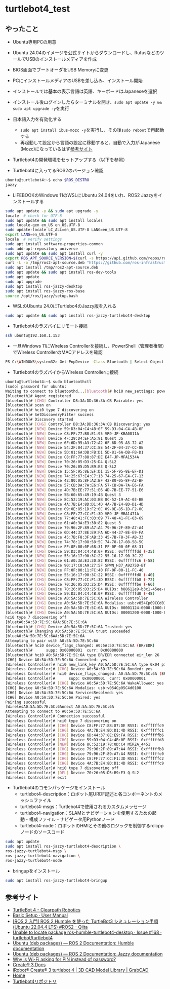 # turtlebot4_test

## やったこと

- Ubuntu専用PCの用意
- Ubuntu 24.04のイメージを公式サイトからダウンロードし、RufusなどのツールでUSBのインストールメディアを作成
- BIOS画面でブートオーダをUSB Memoryに変更
- PCにインストールメディアのUSBを差し込み、インストール開始
- インストールでは基本の表示言語は英語、キーボードはJapaneseを選択
- インストール後ログインしたらターミナルを開き、```sudo apt update -y && sudo apt upgrade -y```を実行
- 日本語入力を有効化する
  - ```sudo apt install ibus-mozc -y```を実行し、その後```sudo reboot```で再起動する
  - 再起動して設定から言語の設定に移動すると、自動で入力がJapanese (Mozc)になっているはず[参考サイト](https://qiita.com/takuya66520126/items/8bb760bf99c4e25364e3 "ubuntuで日本語入力に変更する方法 #Linux - Qiita")
- Turtlebot4の開発環境をセットアップする（以下を参照）

- Turtlebot4に入ってるROS2のバージョン確認

```sh
ubuntu@turtlebot4:~$ echo $ROS_DISTRO
jazzy
```

- LIFEBOOKのWindows 11のWSLにUbuntu 24.04をいれ、ROS2 Jazzyをインストールする

```sh
sudo apt update -y && sudo apt upgrade -y
locale  # check for UTF-8
sudo apt update && sudo apt install locales
sudo locale-gen en_US en_US.UTF-8
sudo update-locale LC_ALL=en_US.UTF-8 LANG=en_US.UTF-8
export LANG=en_US.UTF-8
locale  # verify settings
sudo apt install software-properties-common
sudo add-apt-repository universe
sudo apt update && sudo apt install curl -y
export ROS_APT_SOURCE_VERSION=$(curl -s https://api.github.com/repos/ros-infrastructure/ros-apt-source/releases/latest | grep -F "tag_name" | awk -F\" '{print $4}')
curl -L -o /tmp/ros2-apt-source.deb "https://github.com/ros-infrastructure/ros-apt-source/releases/download/${ROS_APT_SOURCE_VERSION}/ros2-apt-source_${ROS_APT_SOURCE_VERSION}.$(. /etc/os-release && echo $VERSION_CODENAME)_all.deb" # If using Ubuntu derivates use $UBUNTU_CODENAME
sudo apt install /tmp/ros2-apt-source.deb
sudo apt update && sudo apt install ros-dev-tools
sudo apt update
sudo apt upgrade
sudo apt install ros-jazzy-desktop
sudo apt install ros-jazzy-ros-base
source /opt/ros/jazzy/setup.bash
``` 

- WSLのUbuntu 24.0にTurtlebo4のJazzy版を入れる

```sh
sudo apt update && sudo apt install ros-jazzy-turtlebot4-desktop
```

- Turtlebot4のラズパイにリモート接続

```sh
ssh ubuntu@192.168.1.153
```

- 一旦Windows 11にWireless Controllerを接続し、PowerShell（管理者権限）でWireless ControllerのMACアドレスを確認

```sh
PS C:\WINDOWS\system32> Get-PnpDevice -Class Bluetooth | Select-Object FriendlyName, InstanceId, Status                                                                                                                                         FriendlyName                           InstanceId                                                                       ------------                           ----------                                                                       Microsoft Bluetooth LE Enumerator      BTH\MS_BTHLE\6&1825021F&0&3                                                      soundcore P40i                         BTHENUM\DEV_880E851DF20B\7&A7FCA4F&0&BLUETOOTHDEVICE_880E851DF20B                soundcore P40i Avrcp Transport         BTHENUM\{0000110E-0000-1000-8000-00805F9B34FB}_LOCALMFG&0002\7&A7FCA4F&0&880E... Device Identification Service          BTHENUM\{00001200-0000-1000-8000-00805F9B34FB}_VID&0002054C_PID&05C4\7&A7FCA4... soundcore P40i Avrcp Transport         BTHENUM\{0000110C-0000-1000-8000-00805F9B34FB}_LOCALMFG&0002\7&A7FCA4F&0&880E... Microsoft Bluetooth Enumerator         BTH\MS_BTHBRB\6&1825021F&0&1                                                     Intel(R) Wireless Bluetooth(R)         USB\VID_8087&PID_0026\5&1730C901&0&10                                            Bluetooth Device (RFCOMM Protocol TDI) BTH\MS_RFCOMM\6&1825021F&0&0                                                     Wireless Controller                    BTHENUM\DEV_A05A5D7E5C6A\7&A7FCA4F&0&BLUETOOTHDEVICE_A05A5D7E5C6A  
```

- Turtlebot4のラズパイからWireless Controllerに接続

```sh
ubuntu@turtlebot4:~$ sudo bluetoothctl
[sudo] password for ubuntu:
Waiting to connect to bluetoothd...[bluetooth]# hci0 new_settings: powered bondable ssp br/edr le secure-conn
[bluetooth]# Agent registered
[bluetooth]# [CHG] Controller D8:3A:DD:36:3A:CB Pairable: yes
[bluetooth]# scan on
[bluetooth]# hci0 type 7 discovering on
[bluetooth]# SetDiscoveryFilter success
[bluetooth]# Discovery started
[bluetooth]# [CHG] Controller D8:3A:DD:36:3A:CB Discovering: yes
[bluetooth]# [NEW] Device 59:D3:04:C4:4B:0F 59-D3-04-C4-4B-0F
[bluetooth]# [NEW] Device C8:FF:77:B8:E1:95 VR9-JP-KBA0811A
[bluetooth]# [NEW] Device 4F:29:D4:EF:A5:91 Quest 3S
[bluetooth]# [NEW] Device 6F:6D:95:A3:72:A2 6F-6D-95-A3-72-A2
[bluetooth]# [NEW] Device 54:2F:04:37:CC:8E 54-2F-04-37-CC-8E
[bluetooth]# [NEW] Device 5D:81:6A:DB:FB:D1 5D-81-6A-DB-FB-D1
[bluetooth]# [NEW] Device C8:FF:77:88:87:DE E4F-JP-MFA1534A
[bluetooth]# [NEW] Device 70:26:05:D3:25:D4 Q-SL2
[bluetooth]# [NEW] Device 70:26:05:D5:B9:E3 Q-SL2
[bluetooth]# [NEW] Device 15:5F:95:8E:EF:D1 15-5F-95-8E-EF-D1
[bluetooth]# [NEW] Device 74:25:67:E4:C7:13 74-25-67-E4-C7-13
[bluetooth]# [NEW] Device 42:80:05:8F:A2:BF 42-80-05-8F-A2-BF
[bluetooth]# [NEW] Device 57:CB:DA:7A:E6:FA 57-CB-DA-7A-E6-FA
[bluetooth]# [NEW] Device 4D:7B:EE:77:51:E6 4D-7B-EE-77-51-E6
[bluetooth]# [NEW] Device 5B:60:65:49:19:4B Quest 3
[bluetooth]# [NEW] Device 8C:52:19:AC:03:BB 8C-52-19-AC-03-BB
[bluetooth]# [NEW] Device 4A:7B:E4:8D:D1:4D 4A-7B-E4-8D-D1-4D
[bluetooth]# [NEW] Device 09:0E:85:1D:F2:0C 09-0E-85-1D-F2-0C
[bluetooth]# [NEW] Device C8:FF:77:CC:F1:3D VR9-JP-MBA1471A
[bluetooth]# [NEW] Device 77:48:41:FC:03:69 77-48-41-FC-03-69
[bluetooth]# [NEW] Device 61:A0:3A:E3:30:82 Quest 3
[bluetooth]# [NEW] Device 79:96:2F:89:A7:A4 79-96-2F-89-A7-A4
[bluetooth]# [NEW] Device 6D:44:37:8E:E9:FA 6D-44-37-8E-E9-FA
[bluetooth]# [NEW] Device 45:7B:F8:3F:AB:33 45-7B-F8-3F-AB-33
[bluetooth]# [NEW] Device 74:78:17:08:58:5C 74-78-17-08-58-5C
[bluetooth]# [NEW] Device FF:0F:00:0F:68:31 FF-0F-00-0F-68-31
[bluetooth]# [CHG] Device 59:D3:04:C4:4B:0F RSSI: 0xffffffdd (-35)
[bluetooth]# [NEW] Device 55:16:17:90:3C:22 55-16-17-90-3C-22
[bluetooth]# [CHG] Device 61:A0:3A:E3:30:82 RSSI: 0xffffffc6 (-58)
[bluetooth]# [NEW] Device 90:17:C8:A9:27:5F SPWN_H37_A9275D-BT
[bluetooth]# [NEW] Device FF:0F:00:11:FC:40 FF-0F-00-11-FC-40
[bluetooth]# [CHG] Device 55:16:17:90:3C:22 RSSI: 0xffffffd8 (-40)
[bluetooth]# [CHG] Device C8:FF:77:CC:F1:3D RSSI: 0xffffffb8 (-72)
[bluetooth]# [CHG] Device 70:26:05:D3:25:D4 RSSI: 0xffffffbe (-66)
[bluetooth]# [CHG] Device 70:26:05:D3:25:D4 UUIDs: b88612e9-b3c1-45ee-aaf5-5e145e2d9831
[bluetooth]# [CHG] Device 59:D3:04:C4:4B:0F RSSI: 0xffffffd0 (-48)
[bluetooth]# [NEW] Device A0:5A:5D:7E:5C:6A Wireless Controller
[bluetooth]# [CHG] Device A0:5A:5D:7E:5C:6A Modalias: usb:v054Cp09CCd0100
[bluetooth]# [CHG] Device A0:5A:5D:7E:5C:6A UUIDs: 00001124-0000-1000-8000-00805f9b34fb
[bluetooth]# [CHG] Device A0:5A:5D:7E:5C:6A UUIDs: 00001200-0000-1000-8000-00805f9b34fb
hci0 type 7 discovering off
[bluetA0:5A:5D:7E:5C:6AA:5D:7E:5C:6A
[bluetooth]# [CHG] Device A0:5A:5D:7E:5C:6A Trusted: yes
[bluetooth]# Changing A0:5A:5D:7E:5C:6A trust succeeded
[blueA0:5A:5D:7E:5C:6AA:5D:7E:5C:6A
Attempting to pair with A0:5A:5D:7E:5C:6A
[bluetooth]# hci0 device_flags_changed: A0:5A:5D:7E:5C:6A (BR/EDR)
[bluetooth]#      supp: 0x00000001  curr: 0x00000000
[bluetooth]# hci0 A0:5A:5D:7E:5C:6A type BR/EDR connected eir_len 26
[CHG] Device A0:5A:5D:7E:5C:6A Connected: yes
[Wireless Controller]# hci0 new_link_key A0:5A:5D:7E:5C:6A type 0x04 pin_len 0 store_hint 1
[Wireless Controller]# [CHG] Device A0:5A:5D:7E:5C:6A Bonded: yes
[Wireless Controller]# hci0 device_flags_changed: A0:5A:5D:7E:5C:6A (BR/EDR)
[Wireless Controller]#      supp: 0x00000001  curr: 0x00000001
[Wireless Controller]# [CHG] Device A0:5A:5D:7E:5C:6A WakeAllowed: yes
[CHG] Device A0:5A:5D:7E:5C:6A Modalias: usb:v054Cp05C4d0100
[CHG] Device A0:5A:5D:7E:5C:6A ServicesResolved: yes
[CHG] Device A0:5A:5D:7E:5C:6A Paired: yes
Pairing successful
[WirelesA0:5A:5D:7E:5C:6Annect A0:5A:5D:7E:5C:6A
Attempting to connect to A0:5A:5D:7E:5C:6A
[Wireless Controller]# Connection successful
[Wireless Controller]# hci0 type 7 discovering on
[Wireless Controller]# [CHG] Device C8:FF:77:88:87:DE RSSI: 0xffffffc9 (-55)
[Wireless Controller]# [CHG] Device 4A:7B:E4:8D:D1:4D RSSI: 0xffffffc1 (-63)
[Wireless Controller]# [CHG] Device 6D:44:37:8E:E9:FA RSSI: 0xffffffb6 (-74)
[Wireless Controller]# [CHG] Device 59:D3:04:C4:4B:0F RSSI: 0xffffffd8 (-40)
[Wireless Controller]# [NEW] Device 8C:52:19:78:0D:C4 MiRZA_4451
[Wireless Controller]# [CHG] Device 79:96:2F:89:A7:A4 RSSI: 0xffffffb8 (-72)
[Wireless Controller]# [CHG] Device 79:96:2F:89:A7:A4 RSSI: 0xffffffc0 (-64)
[Wireless Controller]# [CHG] Device C8:FF:77:CC:F1:3D RSSI: 0xffffffc2 (-62)
[Wireless Controller]# [CHG] Device 4A:7B:E4:8D:D1:4D RSSI: 0xffffffc9 (-55)
[Wireless Controller]# hci0 type 7 discovering off
[Wireless Controller]# [DEL] Device 70:26:05:D5:B9:E3 Q-SL2
[Wireless Controller]# exit
```

- Turtlebot4のコモンパッケージをインストール
  - turtlebot4-description：ロボット尾URDF記述と各コンポーネントのメッシュファイル
  - turtlebot4-msgs：Turtlebot4で使用されるカスタムメッセージ
  - turtlebot4-navigation：SLAMとナビゲーションを使用するための起動・構成ファイル・ナビゲータ用Pythonノード
  - turtlebot4-node：ロボットのHMIとその他のロジックを制御するrclcppノードのソースコード

```sh
sudo apt update
sudo apt install ros-jazzy-turtlebot4-description \
ros-jazzy-turtlebot4-msgs \
ros-jazzy-turtlebot4-navigation \
ros-jazzy-turtlebot4-node
```

- bringupをインストール

```sh
sudo apt install ros-jazzy-turtlebot4-bringup
```

## 参考サイト

- [TurtleBot 4 - Clearpath Robotics](https://clearpathrobotics.com/turtlebot-4/ "TurtleBot 4 - Clearpath Robotics")
- [Basic Setup · User Manual](https://clearpathrobotics.com/turtlebot-get-started/ "Basic Setup · User Manual")
- [[ROS 2 入門]  ROS 2 Humble を使った TurtleBot3 シミュレーション手順 (Ubuntu 22.04.4 LTS) #ROS2 - Qiita](https://qiita.com/Futo_Horio/items/2e78b3d160a0026d180c "[ROS 2 入門]  ROS 2 Humble を使った TurtleBot3 シミュレーション手順 (Ubuntu 22.04.4 LTS) #ROS2 - Qiita")
- [Unable to locate package ros-humble-turtlebot4-desktop  · Issue #168 · turtlebot/turtlebot4](https://github.com/turtlebot/turtlebot4/issues/168 "Unable to locate package ros-humble-turtlebot4-desktop  · Issue #168 · turtlebot/turtlebot4")
- [Ubuntu (deb packages) — ROS 2 Documentation: Humble  documentation](https://docs.ros.org/en/humble/Installation/Ubuntu-Install-Debs.html "Ubuntu (deb packages) — ROS 2 Documentation: Humble  documentation")
- [Ubuntu (deb packages) — ROS 2 Documentation: Jazzy  documentation](https://docs.ros.org/en/jazzy/Installation/Ubuntu-Install-Debs.html "Ubuntu (deb packages) — ROS 2 Documentation: Jazzy  documentation")
- [Why is Wi-Fi asking for PIN instead of password?](https://help.comporium.com/residential/s/article/Why-is-Wi-Fi-asking-for-PIN-instead-of-password "Why is Wi-Fi asking for PIN instead of password?")
- [Create® 3 Docs](https://iroboteducation.github.io/create3_docs/ "Create® 3 Docs")
- [iRobot® Create® 3 turtlebot 4 | 3D CAD Model Library | GrabCAD](https://grabcad.com/library/irobot-create-3-turtlebot-4-1 "iRobot® Create® 3 turtlebot 4 | 3D CAD Model Library | GrabCAD")
- [Home](http://192.168.1.142:8080/ "Home")
- [Turtlebot4リポジトリ](https://github.com/turtlebot/turtlebot4 "")
